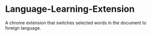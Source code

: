 # Language-Learning-Extension
A chrome extension that switches selected words in the document to foreign language.

